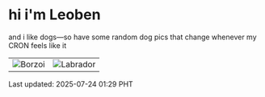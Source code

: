 # hi i'm Leoben

and i like dogs—so have some random dog pics that change whenever my CRON feels like it

|  |  |
|--------|----------|
| ![Borzoi](https://random-dog-vercel.vercel.app/api/random-borzoi?v=1753291794) | ![Labrador](https://random-dog-vercel.vercel.app/api/random-labrador?v=1753291794) |

Last updated: 2025-07-24 01:29 PHT
